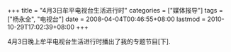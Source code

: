 +++
title = "4月3日牟平电视台生活进行时"
categories = ["媒体报导"]
tags = ["杨永全", "电视台"]
date = 2008-04-04T00:46:55+08:00
lastmod = 2010-10-29T17:02:39+08:00
+++



4月3日晚上牟平电视台生活进行时播出了我的专题节目[下].